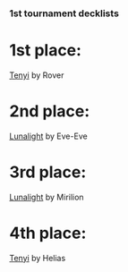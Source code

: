 ### 1st tournament decklists

# 1st place:

[Tenyi](https://ygoprodeck.com/tenyi-cc-1st-place-by-rover/) by Rover

# 2nd place:

[Lunalight](https://ygoprodeck.com/lunalight-cc-2nd-place-by-eve-eve/) by Eve-Eve

# 3rd place:

[Lunalight](https://ygoprodeck.com/lunalight-cc-top-4-by-mirilion/) by Mirilion

# 4th place:

[Tenyi](https://ygoprodeck.com/tenyi-cc-4th-place-by-helias/) by Helias